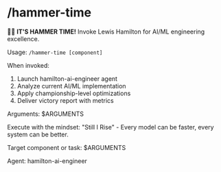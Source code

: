 # /hammer-time

🔨⏰ **IT'S HAMMER TIME!** Invoke Lewis Hamilton for AI/ML engineering excellence.

Usage: `/hammer-time [component]`

When invoked:
1. Launch hamilton-ai-engineer agent
2. Analyze current AI/ML implementation
3. Apply championship-level optimizations
4. Deliver victory report with metrics

Arguments: $ARGUMENTS

Execute with the mindset: "Still I Rise" - Every model can be faster, every system can be better.

Target component or task: $ARGUMENTS

Agent: hamilton-ai-engineer

